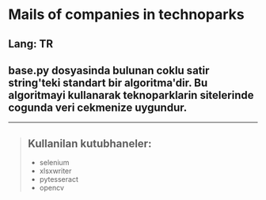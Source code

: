 # Mails of companies in technoparks
## Lang: TR
## base.py dosyasinda bulunan coklu satir string'teki standart bir algoritma'dir. Bu algoritmayi kullanarak teknoparklarin sitelerinde cogunda veri cekmenize uygundur.
--------------
>## Kullanilan kutubhaneler:
> 
> - selenium
> - xlsxwriter
> - pytesseract
> - opencv